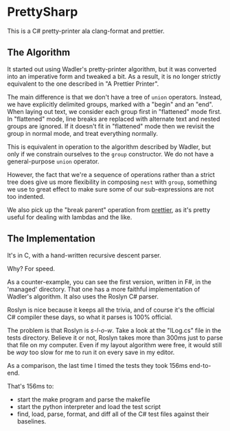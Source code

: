 # PrettySharp

This is a C# pretty-printer ala clang-format and prettier.

## The Algorithm
It started out using Wadler's pretty-printer algorithm, but it was converted into an imperative form and tweaked a bit.
As a result, it is no longer strictly equivalent to the one described in "A Prettier Printer".

The main difference is that we don't have a tree of `union` operators.
Instead, we have explicitly delimited groups, marked with a "begin" and an "end".
When laying out text, we consider each group first in "flattened" mode first.
In "flattened" mode, line breaks are replaced with alternate text and nested groups are ignored.
If it doesn't fit in "flattened" mode then we revisit the group in normal mode, and treat everything normally.

This is equivalent in operation to the algorithm described by Wadler, but only if we constrain ourselves to the `group` constructor.
We do not have a general-purpose `union` operator.

However, the fact that we're a sequence of operations rather than a strict tree does give us more flexibility in composing `nest` with `group`, something we use to great effect to make sure some of our sub-expressions are not too indented.

We also pick up the "break parent" operation from [prettier](https://prettier.io), as it's pretty useful for dealing with lambdas and the like.

## The Implementation
It's in C, with a hand-written recursive descent parser.

Why?
For speed.

As a counter-example, you can see the first version, written in F#, in the 'managed' directory.
That one has a more faithful implementation of Wadler's algorithm.
It also uses the Roslyn C# parser.

Roslyn is nice because it keeps all the trivia, and of course it's the official C# compiler these days, so what it parses is 100% official.

The problem is that Roslyn is *s-l-o-w*.
Take a look at the "ILog.cs" file in the tests directory.
Believe it or not, Roslyn takes more than 300ms just to parse that file on my computer.
Even if my layout algorithm were free, it would still be *way* too slow for me to run it on every save in my editor.

As a comparison, the last time I timed the tests they took 156ms end-to-end.

That's 156ms to:
 - start the make program and parse the makefile
 - start the python interpreter and load the test script
 - find, load, parse, format, and diff all of the C# test files against their baselines.
